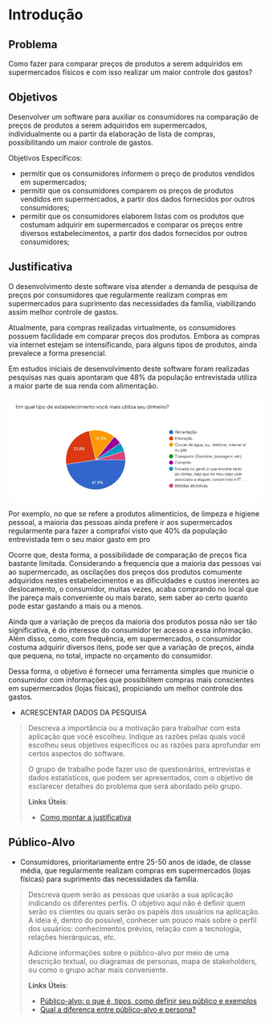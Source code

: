 # Introdução

## Problema
Como fazer para comparar preços de produtos a serem adquiridos em supermercados físicos e com isso realizar um maior controle dos gastos?

## Objetivos
Desenvolver um software para auxiliar os consumidores na comparação de preços de produtos a serem adquiridos em supermercados, individualmente ou a partir da elaboração de lista de compras, possibilitando um maior controle de gastos.

Objetivos Específicos:
- permitir que os consumidores informem o preço de produtos vendidos em supermercados;
- permitir que os consumidores comparem os preços de produtos vendidos em supermercados, a partir dos dados fornecidos por outros consumidores;
- permitir que os consumidores elaborem listas com os produtos que costumam adquirir em supermercados e comparar os preços entre diversos estabelecimentos, a partir dos dados fornecidos por outros consumidores;

## Justificativa
O desenvolvimento deste software visa atender a demanda de pesquisa de preços por consumidores que regularmente realizam compras em supermercados para suprimento das necessidades da família, viabilizando assim melhor controle de gastos. 

Atualmente, para compras realizadas virtualmente, os consumidores possuem facilidade em comparar preços dos produtos. Embora as compras via internet estejam se intensificando, para alguns tipos de produtos, ainda prevalece a forma presencial. 

Em estudos iniciais de desenvolvimento deste software foram realizadas pesquisas nas quais apontaram que 48% da população entrevistada utiliza a maior parte de sua renda com alimentação.

![alt](images/Pesquisa/GraficoPesquisa.jpg)

Por exemplo, no que se refere a produtos alimentícios, de limpeza e higiene pessoal, a maioria das pessoas ainda prefere ir aos supermercados regularmente para fazer a comprafoi visto que 40% da população entrevistada tem o seu maior gasto em pro

Ocorre que, desta forma, a possibilidade de comparação de preços fica bastante limitada. Considerando a frequencia que a maioria das pessoas vai ao supermercado, as oscilações dos preços dos produtos comumente adquiridos nestes estabelecimentos e as dificuldades e custos inerentes ao deslocamento, o consumidor, muitas vezes, acaba comprando no local que lhe pareça mais conveniente ou mais barato, sem saber ao certo quanto pode estar gastando a mais ou a menos. 

Ainda que a variação de preços da maioria dos produtos possa não ser tão significativa, é do interesse do consumidor ter acesso a essa informação. Além disso, como, com frequência, em supermercados, o consumidor costuma adquirir diversos itens, pode ser que a variação de preços, ainda que pequena, no total, impacte no orçamento do consumidor. 

Dessa forma, o objetivo é fornecer uma ferramenta simples que municie o consumidor com informações que possibilitem compras mais conscientes em supermercados (lojas físicas), propiciando um melhor controle dos gastos. 

- ACRESCENTAR DADOS DA PESQUISA

> Descreva a importância ou a motivação para trabalhar com esta aplicação
> que você escolheu. Indique as razões pelas quais você escolheu seus
> objetivos específicos ou as razões para aprofundar em certos aspectos
> do software.
> 
> O grupo de trabalho pode fazer uso de questionários, entrevistas e
> dados estatísticos, que podem ser apresentados, com o objetivo de
> esclarecer detalhes do problema que será abordado pelo grupo.
>
> **Links Úteis**:
> - [Como montar a justificativa](https://guiadamonografia.com.br/como-montar-justificativa-do-tcc/)

## Público-Alvo

- Consumidores, prioritariamente entre 25-50 anos de idade, de classe média, que regularmente realizam compras em supermercados (lojas físicas) para suprimento das necessidades da família. 

> Descreva quem serão as pessoas que usarão a sua aplicação indicando os
> diferentes perfis. O objetivo aqui não é definir quem serão os
> clientes ou quais serão os papéis dos usuários na aplicação. A ideia
> é, dentro do possível, conhecer um pouco mais sobre o perfil dos
> usuários: conhecimentos prévios, relação com a tecnologia, relações
> hierárquicas, etc.
>
> Adicione informações sobre o público-alvo por meio de uma descrição
> textual, ou diagramas de personas, mapa de stakeholders, ou como o
> grupo achar mais conveniente.
> 
> **Links Úteis**:
> - [Público-alvo: o que é, tipos, como definir seu público e exemplos](https://klickpages.com.br/blog/publico-alvo-o-que-e/)
> - [Qual a diferença entre público-alvo e persona?](https://rockcontent.com/blog/diferenca-publico-alvo-e-persona/)
 

